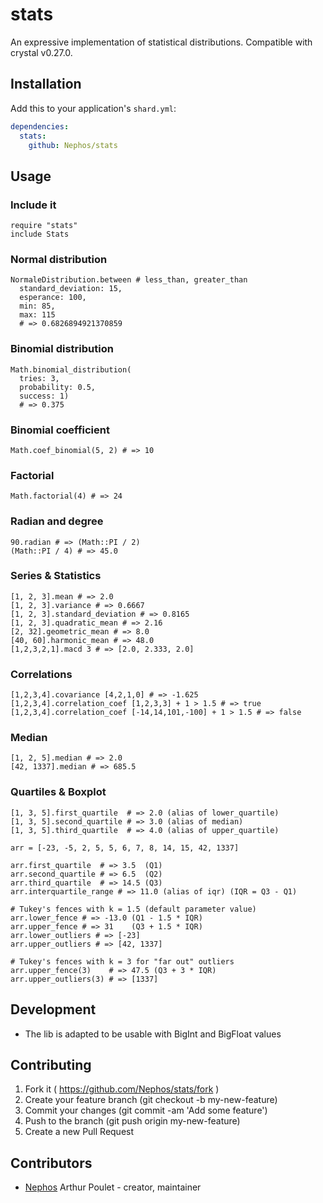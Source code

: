 # stats

An expressive implementation of statistical distributions.
Compatible with crystal v0.27.0.

## Installation

Add this to your application's `shard.yml`:

```yaml
dependencies:
  stats:
    github: Nephos/stats
```


## Usage

### Include it

```crystal
require "stats"
include Stats
```

### Normal distribution

```crystal
NormaleDistribution.between # less_than, greater_than
  standard_deviation: 15,
  esperance: 100,
  min: 85,
  max: 115
  # => 0.6826894921370859
```

### Binomial distribution

```crystal
Math.binomial_distribution(
  tries: 3,
  probability: 0.5,
  success: 1)
  # => 0.375
```

### Binomial coefficient

```crystal
Math.coef_binomial(5, 2) # => 10
```

### Factorial

```crystal
Math.factorial(4) # => 24
```

### Radian and degree

```crystal
90.radian # => (Math::PI / 2)
(Math::PI / 4) # => 45.0
```

### Series & Statistics

```crystal
[1, 2, 3].mean # => 2.0
[1, 2, 3].variance # => 0.6667
[1, 2, 3].standard_deviation # => 0.8165
[1, 2, 3].quadratic_mean # => 2.16
[2, 32].geometric_mean # => 8.0
[40, 60].harmonic_mean # => 48.0
[1,2,3,2,1].macd 3 # => [2.0, 2.333, 2.0]
```

### Correlations

```crystal
[1,2,3,4].covariance [4,2,1,0] # => -1.625
[1,2,3,4].correlation_coef [1,2,3,3] + 1 > 1.5 # => true
[1,2,3,4].correlation_coef [-14,14,101,-100] + 1 > 1.5 # => false
```

### Median

```crystal
[1, 2, 5].median # => 2.0
[42, 1337].median # => 685.5
```

### Quartiles & Boxplot

```crystal
[1, 3, 5].first_quartile  # => 2.0 (alias of lower_quartile)
[1, 3, 5].second_quartile # => 3.0 (alias of median)
[1, 3, 5].third_quartile  # => 4.0 (alias of upper_quartile)
```

```crystal
arr = [-23, -5, 2, 5, 5, 6, 7, 8, 14, 15, 42, 1337]

arr.first_quartile  # => 3.5  (Q1)
arr.second_quartile # => 6.5  (Q2)
arr.third_quartile  # => 14.5 (Q3)
arr.interquartile_range # => 11.0 (alias of iqr) (IQR = Q3 - Q1)

# Tukey's fences with k = 1.5 (default parameter value)
arr.lower_fence # => -13.0 (Q1 - 1.5 * IQR)
arr.upper_fence # => 31    (Q3 + 1.5 * IQR)
arr.lower_outliers # => [-23]
arr.upper_outliers # => [42, 1337]

# Tukey's fences with k = 3 for "far out" outliers
arr.upper_fence(3)    # => 47.5 (Q3 + 3 * IQR)
arr.upper_outliers(3) # => [1337]
```

## Development

- The lib is adapted to be usable with BigInt and BigFloat values

## Contributing

1. Fork it ( https://github.com/Nephos/stats/fork )
2. Create your feature branch (git checkout -b my-new-feature)
3. Commit your changes (git commit -am 'Add some feature')
4. Push to the branch (git push origin my-new-feature)
5. Create a new Pull Request

## Contributors

- [Nephos](https://github.com/Nephos) Arthur Poulet - creator, maintainer
